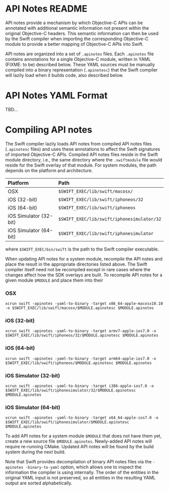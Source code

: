 # API Notes README

API notes provide a mechanism by which Objective-C APIs can be
annotated with additional semantic information not present within the
original Objective-C headers. This semantic information can then be
used by the Swift compiler when importing the corresponding Objective-C
module to provide a better mapping of Objective-C APIs into Swift.

API notes are organized into a set of `.apinotes` files. Each
`.apinotes` file contains annotations for a single Objective-C module,
written in YAML (FIXME: to be) described below. These YAML sources
must be manually compiled into a binary representation (`.apinotesc`)
that the Swift compiler will lazily load when it builds code, also
described below.

# API Notes YAML Format

TBD...

# Compiling API notes

The Swift compiler lazily loads API notes from compiled API notes
files (`.apinotesc` files) and uses these annotations to affect the
Swift signatures of imported Objective-C APIs. Compiled API notes
files reside in the Swift module directory, i.e., the same directory
where the `.swiftmodule` file would reside for the Swift overlay of
that module. For system modules, the path depends on the platform
and architecture.

Platform  | Path
:------------- | :-------------
  OSX | `$SWIFT_EXEC/lib/swift/macosx/`
  iOS (32-bit) | `$SWIFT_EXEC/lib/swift/iphoneos/32`
  iOS (64-bit) | `$SWIFT_EXEC/lib/swift/iphoneos`
  iOS Simulator (32-bit) | `$SWIFT_EXEC/lib/swift/iphonesimulator/32`
  iOS Simulator (64-bit) | `$SWIFT_EXEC/lib/swift/iphonesimulator`

where `$SWIFT_EXEC/bin/swift` is the path to the Swift compiler
executable.

When updating API notes for a system module, recompile the API notes
and place the result in the appropriate directories listed above. The
Swift compiler itself need not be recompiled except in rare cases
where the changes affect how the SDK overlays are built. To recompile
API notes for a given module `$MODULE` and place them into their

### OSX
```
xcrun swift -apinotes -yaml-to-binary -target x86_64-apple-macosx10.10 -o $SWIFT_EXEC/lib/swift/macosx/$MODULE.apinotesc $MODULE.apinotes
```

### iOS (32-bit)
```
xcrun swift -apinotes -yaml-to-binary -target armv7-apple-ios7.0 -o $SWIFT_EXEC/lib/swift/iphoneos/32/$MODULE.apinotesc $MODULE.apinotes
```

### iOS (64-bit)
```
xcrun swift -apinotes -yaml-to-binary -target arm64-apple-ios7.0 -o $SWIFT_EXEC/lib/swift/iphoneos/$MODULE.apinotesc $MODULE.apinotes
```

### iOS Simulator (32-bit)
```
xcrun swift -apinotes -yaml-to-binary -target i386-apple-ios7.0 -o $SWIFT_EXEC/lib/swift/iphonesimulator/32/$MODULE.apinotesc $MODULE.apinotes
```

### iOS Simulator (64-bit)
```
xcrun swift -apinotes -yaml-to-binary -target x64_64-apple-ios7.0 -o $SWIFT_EXEC/lib/swift/iphonesimulator/$MODULE.apinotesc $MODULE.apinotes
```

To add API notes for a system module `$MODULE` that does not have them yet,
create a new source file `$MODULE.apinotes`. Newly-added API notes will require
re-running CMake. Updated API notes will be found by the build system during
the next build.

Note that Swift provides decompilation of binary API notes files via
the `-apinotes -binary-to-yaml` option, which allows one to inspect
the information the compiler is using internally. The order of the
entities in the original YAML input is not preserved, so all entities
in the resulting YAML output are sorted alphabetically.
